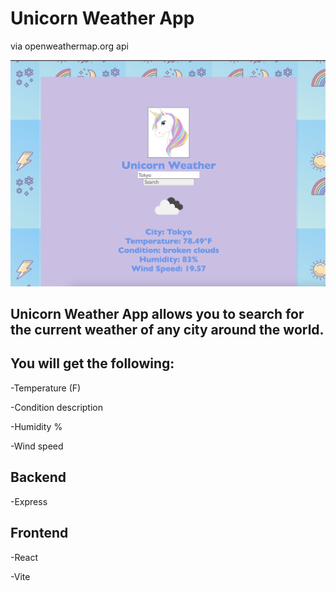 # Unicorn Weather App
via openweathermap.org api

![Weather App Image](WeatherAppScreenshot.png)

## Unicorn Weather App allows you to search for the current weather of any city around the world. 

## You will get the following:

-Temperature (F)

-Condition description

-Humidity %

-Wind speed

## Backend

-Express 

## Frontend

-React 

-Vite

